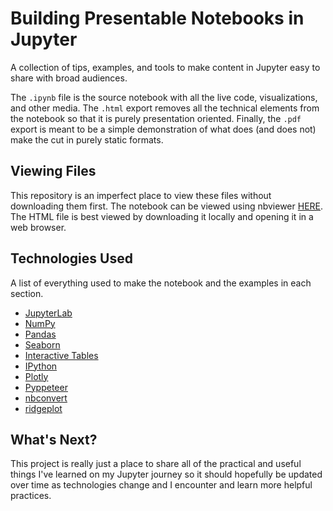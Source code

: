 # Building Presentable Notebooks in Jupyter
A collection of tips, examples, and tools to make content in Jupyter easy to share with broad audiences. 

The `.ipynb` file is the source notebook with all the live code, visualizations, and other media. The `.html` export removes all the technical elements from the notebook so that it is purely presentation oriented. Finally, the `.pdf` export is meant to be a simple demonstration of what does (and does not) make the cut in purely static formats.

## Viewing Files

This repository is an imperfect place to view these files without downloading them first. The notebook can be viewed using nbviewer [HERE](https://nbviewer.org/github/styounessi/Jupyter_Notebook_Tips/blob/main/notebook_presentation.ipynb). The HTML file is best viewed by downloading it locally and opening it in a web browser. 

## Technologies Used
A list of everything used to make the notebook and the examples in each section. 

* [JupyterLab](https://pypi.org/project/jupyterlab/)
* [NumPy](https://pypi.org/project/numpy/)
* [Pandas](https://pypi.org/project/pandas/)
* [Seaborn](https://pypi.org/project/seaborn/)
* [Interactive Tables](https://pypi.org/project/itables/)
* [IPython](https://pypi.org/project/ipython/)
* [Plotly](https://pypi.org/project/plotly/)
* [Pyppeteer](https://pypi.org/project/pyppeteer/)
* [nbconvert](https://pypi.org/project/nbconvert/)
* [ridgeplot](https://pypi.org/project/ridgeplot/)

## What's Next?
This project is really just a place to share all of the practical and useful things I've learned on my Jupyter journey so it should hopefully be updated over time as technologies change and I encounter and learn more helpful practices. 
